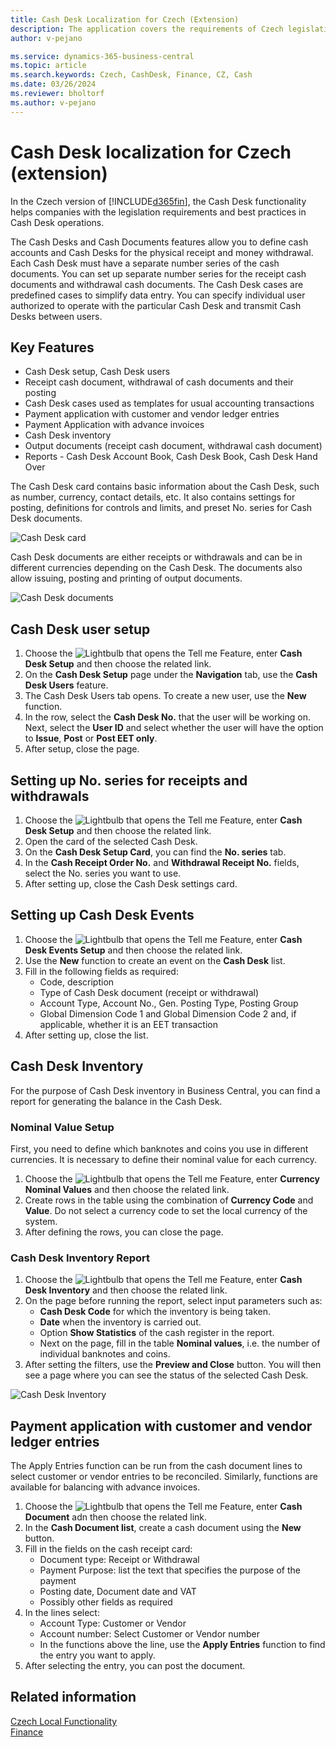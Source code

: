 ```yaml
---
title: Cash Desk Localization for Czech (Extension)  
description: The application covers the requirements of Czech legislation and best practices for Microsoft Dynamics 365 Business Central in the field of cash registers.
author: v-pejano

ms.service: dynamics-365-business-central
ms.topic: article
ms.search.keywords: Czech, CashDesk, Finance, CZ, Cash
ms.date: 03/26/2024
ms.reviewer: bholtorf
ms.author: v-pejano
---
```


# Cash Desk localization for Czech (extension)

In the Czech version of [!INCLUDE[d365fin](../../includes/d365fin_md.md)], the Cash Desk functionality helps companies with the legislation requirements and best practices in Cash Desk operations.

The Cash Desks and Cash Documents features allow you to define cash accounts and Cash Desks for the physical receipt and money withdrawal. Each Cash Desk must have a separate number series of the cash documents. You can set up separate number series for the receipt cash documents and withdrawal cash documents. The Cash Desk cases are predefined cases to simplify data entry. You can specify individual user authorized to operate with the particular Cash Desk and transmit Cash Desks between users.

## Key Features

- Cash Desk setup, Cash Desk users
- Receipt cash document, withdrawal of cash documents and their posting
- Cash Desk cases used as templates for usual accounting transactions
- Payment application with customer and vendor ledger entries
- Payment Application with advance invoices
- Cash Desk inventory
- Output documents (receipt cash document, withdrawal cash document)
- Reports - Cash Desk Account Book, Cash Desk Book, Cash Desk Hand Over

The Cash Desk card contains basic information about the Cash Desk, such as number, currency, contact details, etc. It also contains settings for posting, definitions for controls and limits, and preset No. series for Cash Desk documents.

![Cash Desk card](Media/cash-desk.png)

Cash Desk documents are either receipts or withdrawals and can be in different currencies depending on the Cash Desk. The documents also allow issuing, posting and printing of output documents.

![Cash Desk documents](Media/cash-desk-document.png)

## Cash Desk user setup

1. Choose the ![Lightbulb that opens the Tell me Feature](../../media/ui-search/search_small.png "Tell me what you want to do"), enter **Cash Desk Setup** and then choose the related link.
2. On the **Cash Desk Setup** page under the **Navigation** tab, use the **Cash Desk Users** feature.
3. The Cash Desk Users tab opens. To create a new user, use the **New** function.
4. In the row, select the **Cash Desk No.** that the user will be working on. Next, select the **User ID** and select whether the user will have the option to **Issue**, **Post** or **Post EET only**.
5. After setup, close the page.

## Setting up No. series for receipts and withdrawals

1. Choose the ![Lightbulb that opens the Tell me Feature](../../media/ui-search/search_small.png "Tell me what you want to do"), enter **Cash Desk Setup** and then choose the related link.
2. Open the card of the selected Cash Desk.
3. On the **Cash Desk Setup Card**, you can find the **No. series** tab.
4. In the **Cash Receipt Order No.** and **Withdrawal Receipt No.** fields, select the No. series you want to use.
5. After setting up, close the Cash Desk settings card.

## Setting up Cash Desk Events

1. Choose the ![Lightbulb that opens the Tell me Feature](../../media/ui-search/search_small.png "Tell me what you want to do"), enter **Cash Desk Events Setup** and then choose the related link.
2. Use the **New** function to create an event on the **Cash Desk** list.
3. Fill in the following fields as required:
    - Code, description
    - Type of Cash Desk document (receipt or withdrawal)
    - Account Type, Account No., Gen. Posting Type, Posting Group
    - Global Dimension Code 1 and Global Dimension Code 2 and, if applicable, whether it is an EET transaction
4. After setting up, close the list.

## Cash Desk Inventory

For the purpose of Cash Desk inventory in Business Central, you can find a report for generating the balance in the Cash Desk.

### Nominal Value Setup

First, you need to define which banknotes and coins you use in different currencies. It is necessary to define their nominal value for each currency.

1. Choose the ![Lightbulb that opens the Tell me Feature](../../media/ui-search/search_small.png "Tell me what you want to do"), enter **Currency Nominal Values** and then choose the related link.
2. Create rows in the table using the combination of **Currency Code** and **Value**. Do not select a currency code to set the local currency of the system.
3. After defining the rows, you can close the page.

### Cash Desk Inventory Report

1. Choose the ![Lightbulb that opens the Tell me Feature](../../media/ui-search/search_small.png "Tell me what you want to do"), enter **Cash Desk Inventory** and then choose the related link.
2. On the page before running the report, select input parameters such as:
    - **Cash Desk Code** for which the inventory is being taken.
    - **Date** when the inventory is carried out.
    - Option **Show Statistics** of the cash register in the report.
    - Next on the page, fill in the table **Nominal values**, i.e. the number of individual banknotes and coins.
3. After setting the filters, use the **Preview and Close** button. You will then see a page where you can see the status of the selected Cash Desk.

![Cash Desk Inventory](Media/cash-desk-inven.png)

## Payment application with customer and vendor ledger entries

The Apply Entries function can be run from the cash document lines to select customer or vendor entries to be reconciled. Similarly, functions are available for balancing with advance invoices.

1. Choose the ![Lightbulb that opens the Tell me Feature](../../media/ui-search/search_small.png "Tell me what you want to do"), enter **Cash Document** adn then choose the related link.
2. In the **Cash Document list**, create a cash document using the **New** button.
3. Fill in the fields on the cash receipt card:
    - Document type: Receipt or Withdrawal
    - Payment Purpose: list the text that specifies the purpose of the payment
    - Posting date, Document date and VAT
    - Possibly other fields as required
4. In the lines select:
    - Account Type: Customer or Vendor
    - Account number: Select Customer or Vendor number
    - In the functions above the line, use the **Apply Entries** function to find the entry you want to apply.
5. After selecting the entry, you can post the document.

## Related information

[Czech Local Functionality](czech-local-functionality.md)  
[Finance](../../finance.md)
